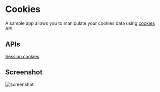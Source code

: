 # Cookies

A sample app allows you to manipulate your cookies data using [cookies](
https://github.com/atom/electron/blob/master/docs/api/browser-window.md#sessioncookies) API.

## APIs

[Session.cookies](https://github.com/atom/electron/blob/master/docs/api/browser-window.md#sessioncookies)

## Screenshot

![screenshot](/cookies/screenshot/screenshot.png)
